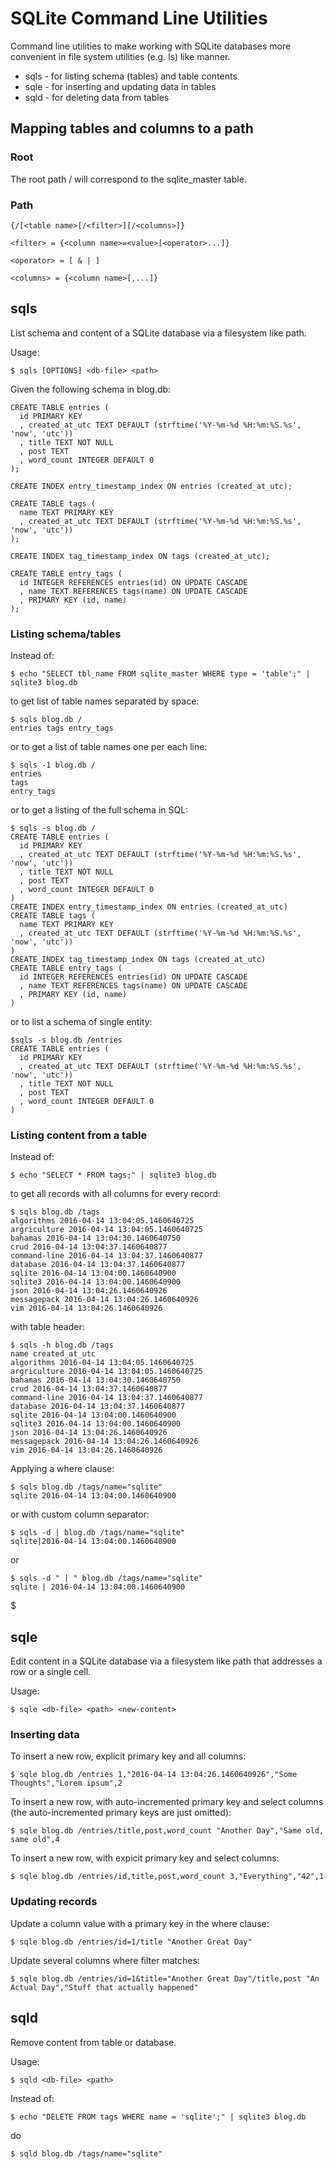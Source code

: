 # SQLite Command Line Utilities
Command line utilities to make working with SQLite databases more convenient
in file system utilities (e.g. ls) like manner.

  * sqls - for listing schema (tables) and table contents
  * sqle - for inserting and updating data in tables
  * sqld - for deleting data from tables

## Mapping tables and columns to a path

### Root
The root path / will correspond to the sqlite_master table.

### Path

```
{/[<table name>[/<filter>][/<columns>]}

<filter> = {<column name>=<value>[<operator>...]}

<operator> = [ & | ]

<columns> = {<column name>[,...]}
```

## sqls
List schema and content of a SQLite database via a filesystem like path.

Usage:

```
$ sqls [OPTIONS] <db-file> <path>
```

Given the following schema in blog.db:

```
CREATE TABLE entries (
  id PRIMARY KEY
  , created_at_utc TEXT DEFAULT (strftime('%Y-%m-%d %H:%m:%S.%s', 'now', 'utc'))
  , title TEXT NOT NULL
  , post TEXT
  , word_count INTEGER DEFAULT 0
);

CREATE INDEX entry_timestamp_index ON entries (created_at_utc);

CREATE TABLE tags (
  name TEXT PRIMARY KEY
  , created_at_utc TEXT DEFAULT (strftime('%Y-%m-%d %H:%m:%S.%s', 'now', 'utc'))
);

CREATE INDEX tag_timestamp_index ON tags (created_at_utc);

CREATE TABLE entry_tags (
  id INTEGER REFERENCES entries(id) ON UPDATE CASCADE
  , name TEXT REFERENCES tags(name) ON UPDATE CASCADE
  , PRIMARY KEY (id, name)
);
```

### Listing schema/tables
Instead of:

```
$ echo "SELECT tbl_name FROM sqlite_master WHERE type = 'table';" | sqlite3 blog.db
```

to get list of table names separated by space:

```
$ sqls blog.db /
entries tags entry_tags
```

or to get a list of table names one per each line:

```
$ sqls -1 blog.db /
entries
tags
entry_tags
```

or to get a listing of the full schema in SQL:

```
$ sqls -s blog.db /
CREATE TABLE entries (
  id PRIMARY KEY
  , created_at_utc TEXT DEFAULT (strftime('%Y-%m-%d %H:%m:%S.%s', 'now', 'utc'))
  , title TEXT NOT NULL
  , post TEXT
  , word_count INTEGER DEFAULT 0
)
CREATE INDEX entry_timestamp_index ON entries (created_at_utc)
CREATE TABLE tags (
  name TEXT PRIMARY KEY
  , created_at_utc TEXT DEFAULT (strftime('%Y-%m-%d %H:%m:%S.%s', 'now', 'utc'))
)
CREATE INDEX tag_timestamp_index ON tags (created_at_utc)
CREATE TABLE entry_tags (
  id INTEGER REFERENCES entries(id) ON UPDATE CASCADE
  , name TEXT REFERENCES tags(name) ON UPDATE CASCADE
  , PRIMARY KEY (id, name)
)
```

or to list a schema of single entity:

```
$sqls -s blog.db /entries
CREATE TABLE entries (
  id PRIMARY KEY
  , created_at_utc TEXT DEFAULT (strftime('%Y-%m-%d %H:%m:%S.%s', 'now', 'utc'))
  , title TEXT NOT NULL
  , post TEXT
  , word_count INTEGER DEFAULT 0
)
```

### Listing content from a table

Instead of:

```
$ echo "SELECT * FROM tags;" | sqlite3 blog.db
```

to get all records with all columns for every record:

```
$ sqls blog.db /tags
algorithms 2016-04-14 13:04:05.1460640725
argriculture 2016-04-14 13:04:05.1460640725
bahamas 2016-04-14 13:04:30.1460640750
crud 2016-04-14 13:04:37.1460640877
command-line 2016-04-14 13:04:37.1460640877
database 2016-04-14 13:04:37.1460640877
sqlite 2016-04-14 13:04:00.1460640900
sqlite3 2016-04-14 13:04:00.1460640900
json 2016-04-14 13:04:26.1460640926
messagepack 2016-04-14 13:04:26.1460640926
vim 2016-04-14 13:04:26.1460640926
```

with table header:

```
$ sqls -h blog.db /tags
name created_at_utc
algorithms 2016-04-14 13:04:05.1460640725
argriculture 2016-04-14 13:04:05.1460640725
bahamas 2016-04-14 13:04:30.1460640750
crud 2016-04-14 13:04:37.1460640877
command-line 2016-04-14 13:04:37.1460640877
database 2016-04-14 13:04:37.1460640877
sqlite 2016-04-14 13:04:00.1460640900
sqlite3 2016-04-14 13:04:00.1460640900
json 2016-04-14 13:04:26.1460640926
messagepack 2016-04-14 13:04:26.1460640926
vim 2016-04-14 13:04:26.1460640926
```

Applying a where clause:

```
$ sqls blog.db /tags/name="sqlite"
sqlite 2016-04-14 13:04:00.1460640900
```
or with custom column separator:

```
$ sqls -d | blog.db /tags/name="sqlite"
sqlite|2016-04-14 13:04:00.1460640900
```

or

```
$ sqls -d " | " blog.db /tags/name="sqlite"
sqlite | 2016-04-14 13:04:00.1460640900
```

$

## sqle
Edit content in a SQLite database via a filesystem like path that addresses
a row or a single cell.

Usage:

```
$ sqle <db-file> <path> <new-content>
```

### Inserting data

To insert a new row, explicit primary key and all columns:

```
$ sqle blog.db /entries 1,"2016-04-14 13:04:26.1460640926","Some Thoughts","Lorem ipsum",2
```

To insert a new row, with auto-incremented primary key and select columns (the
auto-incremented primary keys are just omitted):

```
$ sqle blog.db /entries/title,post,word_count "Another Day","Same old, same old",4
```

To insert a new row, with expicit primary key and select columns:

```
$ sqle blog.db /entries/id,title,post,word_count 3,"Everything","42",1
```

### Updating records

Update a column value with a primary key in the where clause:

```
$ sqle blog.db /entries/id=1/title "Another Great Day"
```

Update several columns where filter matches:

```
$ sqle blog.db /entries/id=1&title="Another Great Day"/title,post "An Actual Day","Stuff that actually happened"
```

## sqld
Remove content from table or database.

Usage:

```
$ sqld <db-file> <path>
```

Instead of:

```
$ echo "DELETE FROM tags WHERE name = 'sqlite';" | sqlite3 blog.db
```

do

```
$ sqld blog.db /tags/name="sqlite"
```
